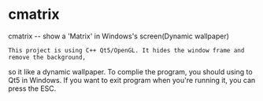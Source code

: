 # cmatrix
cmatrix -- show a 'Matrix' in Windows's screen(Dynamic wallpaper)

	This project is using C++ Qt5/OpenGL. It hides the window frame and remove the background, 
so it like a dynamic wallpaper.
	To complie the program, you should using to Qt5 in Windows.
	If you want to exit program when you're running it, you can press the ESC.